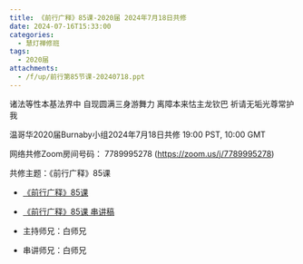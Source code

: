 ```yaml
---
title: 《前行广释》85课-2020届 2024年7月18日共修
date: 2024-07-16T15:33:00
categories:
  - 慧灯禅修班
tags:
  - 2020届
attachments:
  - /f/up/前行第85节课-20240718.ppt
---
```

诸法等性本基法界中 自现圆满三身游舞力
离障本来怙主龙钦巴 祈请无垢光尊常护我

温哥华2020届Burnaby小组2024年7月18日共修
19:00 PST, 10:00 GMT

网络共修Zoom房间号码： 7789995278 (<https://zoom.us/j/7789995278>)

共修主题：《前行广释》85课
* [《前行广释》85课](https://www.riyuebianzhao.com/%E5%88%9D%E7%BA%A7/%E5%8A%A0%E8%A1%8C/%E5%A4%A7%E5%9C%86%E6%BB%A1%E5%89%8D%E8%A1%8C/%E4%B8%8A%E5%B8%88%E8%AF%BE%E5%A0%82-%E5%A4%A7%E5%9C%86%E6%BB%A1%E5%89%8D%E8%A1%8C/%E4%B8%8A%E5%B8%88%E8%AF%BE%E5%A0%82-%E5%89%8D%E8%A1%8C%E5%B9%BF%E9%87%8A85)
* [《前行广释》85课 串讲稿](/f/up/前行第85节课-20240718.ppt)



* 主持师兄：白师兄
* 串讲师兄：白师兄
